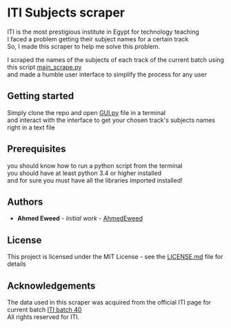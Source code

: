 # ITI Subjects scraper  

ITI is the most prestigious institute in Egypt for technology teaching  
I faced a problem getting their subject names for a certain track  
So, I made this scraper to help me solve this problem.  

I scraped the names of the subjects of each track of the current batch using this script [main_scrape.py](main_scrape.py)  
and made a humble user interface to simplify the process for any user  
## Getting started

Simply clone the repo and open [GUI.py](GUI.py) file in a terminal  
and interact with the interface to get your chosen track's subjects names right in a text file  
## Prerequisites

you should know how to run a python script from the terminal  
you should have at least python 3.4 or higher installed  
and for sure you must have all the libraries imported installed! 

## Authors

* **Ahmed Eweed** - *Initial work* - [AhmedEweed](https://github.com/AhmedEweed)

## License

This project is licensed under the MIT License - see the [LICENSE.md](LICENSE.md) file for details

## Acknowledgements  

The data used in this scraper was acquired from the official ITI page for current batch [ITI batch 40](http://www.iti.gov.eg/Admission/PTPprogram/intake40)  
All rights reserved for ITI.